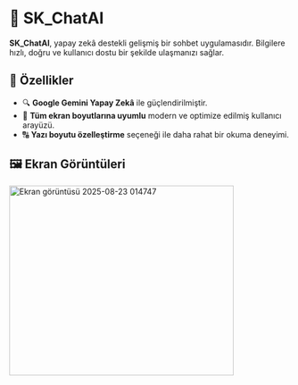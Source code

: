 # 🤖 SK_ChatAI

**SK_ChatAI**, yapay zekâ destekli gelişmiş bir sohbet uygulamasıdır. Bilgilere hızlı, doğru ve kullanıcı dostu bir şekilde ulaşmanızı sağlar.

## 🚀 Özellikler

- 🔍 **Google Gemini Yapay Zekâ** ile güçlendirilmiştir.
- 📱 **Tüm ekran boyutlarına uyumlu** modern ve optimize edilmiş kullanıcı arayüzü.
- 🔠 **Yazı boyutu özelleştirme** seçeneği ile daha rahat bir okuma deneyimi.

## 🖼️ Ekran Görüntüleri

<img width="402" height="340" alt="Ekran görüntüsü 2025-08-23 014747" src="https://github.com/user-attachments/assets/292c07f7-ff0a-4d11-948f-b79674a101a5" />
